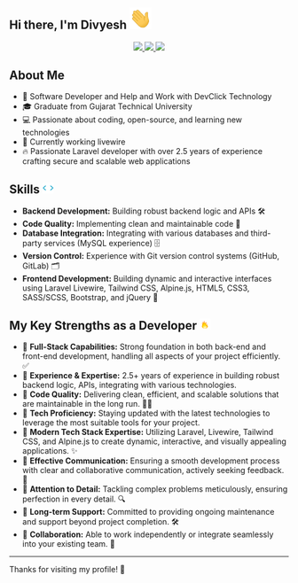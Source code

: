 ## Hi there, I'm Divyesh <img src="./hi.gif" width="40"/>

<a href="https://github.com/DivyeshVadoliya" >
    <div align="center">
        <picture alt="Stats">
            <source
                srcset="https://github-readme-stats.vercel.app/api?username=DivyeshVadoliya&hide_border=true&rank_icon=percentile&show_icons=true&theme=dark"
                media="(prefers-color-scheme: dark)"
                height="180em"
            />
            <source
                srcset="https://github-readme-stats.vercel.app/api?username=DivyeshVadoliya&hide_border=true&rank_icon=percentile&show_icons=true"
                media="(prefers-color-scheme: light), (prefers-color-scheme: no-preference)"
                height="180em"
            />
            <img height="180em" src="https://github-readme-stats.vercel.app/api?username=DivyeshVadoliya&hide_border=true&rank_icon=percentile&show_icons=true&theme=transparent" />
        </picture>
        <picture alt="Top Languages">
            <source
                srcset="https://github-readme-stats.vercel.app/api/top-langs?username=DivyeshVadoliya&hide_border=true&layout=compact&langs_count=8&theme=dark"
                media="(prefers-color-scheme: dark)"
                height="180em"
            />
            <source
                srcset="https://github-readme-stats.vercel.app/api/top-langs?username=DivyeshVadoliya&hide_border=true&layout=compact&langs_count=8"
                media="(prefers-color-scheme: light), (prefers-color-scheme: no-preference)"
                height="180em"
            />
            <img height="180em" src="https://github-readme-stats.vercel.app/api/top-langs?username=DivyeshVadoliya&hide_border=true&layout=compact&langs_count=8&theme=transparent" />
        </picture>
        <picture alt="GitHub Streak">
            <source
                srcset="https://github-readme-streak-stats.devworks.co.in?user=DivyeshVadoliya&hide_border=true&theme=dark"
                media="(prefers-color-scheme: dark)"
                height="180em"
            />
            <source
                srcset="https://github-readme-streak-stats.devworks.co.in?user=DivyeshVadoliya&hide_border=true"
                media="(prefers-color-scheme: light), (prefers-color-scheme: no-preference)"
                height="180em"
            />
            <img height="180em" src="https://github-readme-streak-stats.devworks.co.in?user=DivyeshVadoliya&hide_border=true&theme=transparent" />
        </picture>
    </div>
</a>

## About Me

-   💼 Software Developer and Help and Work with DevClick Technology
-   🎓 Graduate from Gujarat Technical University
-   💻 Passionate about coding, open-source, and learning new technologies
-   🌱 Currently working livewire
-   🔥 Passionate Laravel developer with over 2.5 years of experience crafting secure and scalable web applications

## Skills <img src="./code.gif" width="20"/>

-   **Backend Development:** Building robust backend logic and APIs 🛠️
-   **Code Quality:** Implementing clean and maintainable code 🧹
-   **Database Integration:** Integrating with various databases and third-party services (MySQL experience) 🗄️
-   **Version Control:** Experience with Git version control systems (GitHub, GitLab) 🗂️
-   **Frontend Development:** Building dynamic and interactive interfaces using Laravel Livewire, Tailwind CSS, Alpine.js, HTML5, CSS3, SASS/SCSS, Bootstrap, and jQuery 🎨

## My Key Strengths as a Developer <img src="./fire.gif" width="20"/>

-   🔹 **Full-Stack Capabilities:** Strong foundation in both back-end and front-end development, handling all aspects of your project efficiently. ✅
-   🔸 **Experience & Expertise:** 2.5+ years of experience in building robust backend logic, APIs, integrating with various technologies.
-   🔹 **Code Quality:** Delivering clean, efficient, and scalable solutions that are maintainable in the long run. 🏃🏻
-   🔸 **Tech Proficiency:** Staying updated with the latest technologies to leverage the most suitable tools for your project.
-   🔹 **Modern Tech Stack Expertise:** Utilizing Laravel, Livewire, Tailwind CSS, and Alpine.js to create dynamic, interactive, and visually appealing applications. ✨
-   🔸 **Effective Communication:** Ensuring a smooth development process with clear and collaborative communication, actively seeking feedback. 💬
-   🔹 **Attention to Detail:** Tackling complex problems meticulously, ensuring perfection in every detail. 🔍
-   🔸 **Long-term Support:** Committed to providing ongoing maintenance and support beyond project completion. 🛠️
-   🔹 **Collaboration:** Able to work independently or integrate seamlessly into your existing team. 🤝

--------------------------------------------------
Thanks for visiting my profile! 🙏
